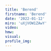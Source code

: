 ```yaml
--- 
title: 'Berend'
firstname: 'Berend'
date: '2022-01-12'
miro: 'uXjVOW1ZAwY'
video: 
hmw: 
visual: 
profile_img: 
--- 
```

